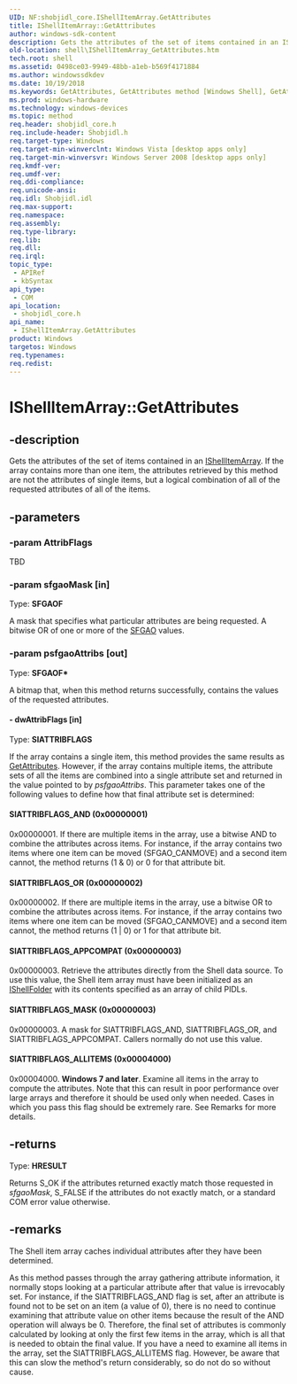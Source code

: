 ```yaml
---
UID: NF:shobjidl_core.IShellItemArray.GetAttributes
title: IShellItemArray::GetAttributes
author: windows-sdk-content
description: Gets the attributes of the set of items contained in an IShellItemArray.
old-location: shell\IShellItemArray_GetAttributes.htm
tech.root: shell
ms.assetid: 0498ce03-9949-48bb-a1eb-b569f4171884
ms.author: windowssdkdev
ms.date: 10/19/2018
ms.keywords: GetAttributes, GetAttributes method [Windows Shell], GetAttributes method [Windows Shell],IShellItemArray interface, IShellItemArray interface [Windows Shell],GetAttributes method, IShellItemArray.GetAttributes, IShellItemArray::GetAttributes, SIATTRIBFLAGS_ALLITEMS, SIATTRIBFLAGS_AND, SIATTRIBFLAGS_APPCOMPAT, SIATTRIBFLAGS_MASK, SIATTRIBFLAGS_OR, _shell_IShellItemArray_GetAttributes, shell.IShellItemArray_GetAttributes, shobjidl_core/IShellItemArray::GetAttributes
ms.prod: windows-hardware
ms.technology: windows-devices
ms.topic: method
req.header: shobjidl_core.h
req.include-header: Shobjidl.h
req.target-type: Windows
req.target-min-winverclnt: Windows Vista [desktop apps only]
req.target-min-winversvr: Windows Server 2008 [desktop apps only]
req.kmdf-ver: 
req.umdf-ver: 
req.ddi-compliance: 
req.unicode-ansi: 
req.idl: Shobjidl.idl
req.max-support: 
req.namespace: 
req.assembly: 
req.type-library: 
req.lib: 
req.dll: 
req.irql: 
topic_type:
 - APIRef
 - kbSyntax
api_type:
 - COM
api_location:
 - shobjidl_core.h
api_name:
 - IShellItemArray.GetAttributes
product: Windows
targetos: Windows
req.typenames: 
req.redist: 
---
```


# IShellItemArray::GetAttributes


## -description


Gets the attributes of the set of items contained in an <a href="https://msdn.microsoft.com/348213d1-c03f-4c38-9d13-3b1009d94e07">IShellItemArray</a>. If the array contains more than one item, the attributes retrieved by this method are not the attributes of single items, but a logical combination of all of the requested attributes of all of the items.


## -parameters




### -param AttribFlags

TBD


### -param sfgaoMask [in]

Type: <b>SFGAOF</b>

A mask that specifies what particular attributes are being requested. A bitwise OR of one or more of the <a href="https://msdn.microsoft.com/4cb85995-cdc8-4474-8c4d-c783ac91c759">SFGAO</a> values.


### -param psfgaoAttribs [out]

Type: <b>SFGAOF*</b>

A bitmap that, when this method returns successfully, contains the values of the requested attributes.


#### - dwAttribFlags [in]

Type: <b>SIATTRIBFLAGS</b>

If the array contains a single item, this method provides the same results as <a href="https://msdn.microsoft.com/d8d48b4b-979e-48ed-9e57-279fd6fad5cc">GetAttributes</a>. However, if the array contains multiple items, the attribute sets of all the items are combined into a single attribute set and returned in the value pointed to by <i>psfgaoAttribs</i>. This parameter takes one of the following values to define how that final attribute set is determined:



#### SIATTRIBFLAGS_AND (0x00000001)

0x00000001. If there are multiple items in the array, use a bitwise AND to combine the attributes across items. For instance, if the array contains two items where one item can be moved (SFGAO_CANMOVE) and a second item cannot, the method returns (1 &amp; 0) or 0 for that attribute bit.



#### SIATTRIBFLAGS_OR (0x00000002)

0x00000002. If there are multiple items in the array, use a bitwise OR to combine the attributes across items. For instance, if the array contains two items where one item can be moved (SFGAO_CANMOVE) and a second item cannot, the method returns (1 | 0) or 1 for that attribute bit.



#### SIATTRIBFLAGS_APPCOMPAT (0x00000003)

0x00000003. Retrieve the attributes directly from the Shell data source. To use this value, the Shell item array must have been initialized as an <a href="https://msdn.microsoft.com/35190a72-298b-4554-b924-e1357b583a99">IShellFolder</a> with its contents specified as an array of child PIDLs.



#### SIATTRIBFLAGS_MASK (0x00000003)

0x00000003. A mask for SIATTRIBFLAGS_AND, SIATTRIBFLAGS_OR, and SIATTRIBFLAGS_APPCOMPAT. Callers normally do not use this value.



#### SIATTRIBFLAGS_ALLITEMS (0x00004000)

0x00004000. <b>Windows 7 and later</b>. Examine all items in the array to compute the attributes. Note that this can result in poor performance over large arrays and therefore it should be used only when needed. Cases in which you pass this flag should be extremely rare. See Remarks for more details.


## -returns



Type: <b>HRESULT</b>

Returns S_OK if the attributes returned exactly match those requested in <i>sfgaoMask</i>, S_FALSE if the attributes do not exactly match, or a standard COM error value otherwise.




## -remarks



The Shell item array caches individual attributes after they have been determined.

As this method passes through the array gathering attribute information, it normally stops looking at a particular attribute after that value is irrevocably set. For instance, if the SIATTRIBFLAGS_AND flag is set, after an attribute is found not to be set on an item (a value of 0), there is no need to continue examining that attribute value on other items because the result of the AND operation will always be 0. Therefore, the final set of attributes is commonly calculated by looking at only the first few items in the array, which is all that is needed to obtain the final value. If you have a need to examine all items in the array, set the SIATTRIBFLAGS_ALLITEMS flag. However, be aware that this can slow the method's return considerably, so do not do so without cause.




